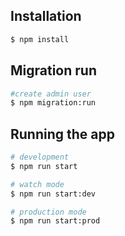 ## Installation

```bash
$ npm install 
```

## Migration run 
```bash
#create admin user
$ npm migration:run
```

## Running the app

```bash
# development
$ npm run start

# watch mode
$ npm run start:dev

# production mode
$ npm run start:prod
```